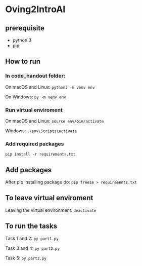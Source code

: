 # Oving2IntroAI

## prerequisite
- python 3
- pip

## How to run

### In code_handout folder:

On macOS and Linux:
`python3 -m venv env`

On Windows:
`py -m venv env`

### Run virtual enviroment
On macOS and Linux:
`source env/bin/activate`

Windows:
`.\env\Scripts\activate`

### Add required packages
`pip install -r requirements.txt`

## Add packages
After pip installing package do:
`pip freeze > requirements.txt`

## To leave virtual enviroment
Leaving the virtual environment:
`deactivate`

## To run the tasks
Task 1 and 2:
`py part1.py`

Task 3 and 4:
`py part2.py`

Task 5:
`py part3.py`